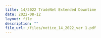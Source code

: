 ```yaml
---
title: 14/2022 TradeNet Extended Downtime
date: 2022-08-12
layout: file
description: ""
file_url: /files/notice_14_2022_ver 1.pdf
---
```

